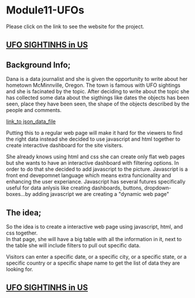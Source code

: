 # Module11-UFOs

Please click on the link to see the website for the project.
<h2>

[UFO SIGHTINHS in US](https://4renginy.github.io/UFOSightingsRY.io)

  </h2>

## Background Info;
Dana is a data journalist and she is given the opportunity to write about her hometown McMinnville, Oregon. The town  is famous with UFO sightings and she is facinated by the topic. After deciding to write about the topic she has collected some data about the sigthings like dates the objects has been seen, place they have been seen, the shape of the objects described by the people and comments. 

[link_to json_data_file](https://github.com/4renginy/Module11-UFOs/blob/main/Static/js/data.js)

Putting this to a regular web page will make it hard for the viewers to find the right data instead she decided to use javascript and html together to create interactive dashboard for the site visiters. 

She already knows using html and css she can create only flat web pages but she wants to have an interactive dashboard with filtering options. In order to do that she decided to add javascript to the picture. Javascript is a front end devepomnet language which means extra funcionality and enhancing  the user experiance.
Javascript has several futures specifically useful for data anlysis like creating dashboards, buttons, dropdown-boxes...by adding javascript we are creating a "dynamic web page"

## The idea;
So the idea is to create a interactive web page using javascript, html, and css together. 
<br>In that page, she will have a big table with all the information in it, next to the table she will include filters to pull out specific data. 


Visitors can enter a specific date, or a specific city, or a specific state, or a specific country or a specific shape name to get the list of data they are looking for. 


<h2>

[UFO SIGHTINHS in US](https://4renginy.github.io/UFOSightingsRY.io)

  </h2>
